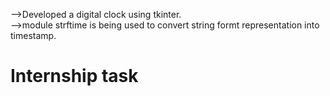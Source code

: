 -->Developed a digital clock using tkinter.
<br/>
-->module strftime is being used to convert string formt representation into timestamp.

<h1> Internship task </h1>
  
